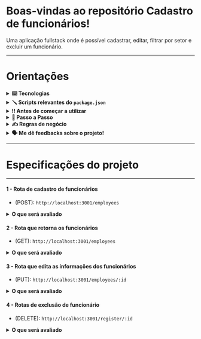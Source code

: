 # Boas-vindas ao repositório Cadastro de funcionários!

Uma aplicação fullstack onde é possível cadastrar, editar, filtrar por setor e excluir um funcionário.

---
# Orientações

<details>
  <summary>
    <strong>⌨️ Tecnologias</strong>
  </summary>
  
  - **Typescript**
  
  - **Node**
  
  - **Express**
  
  - **MySql**
  
  - **Sequelize**
  
  - **Chai**
  
  - **Mocha**
  
  - **Sinon**

  - **ReactJs**
  
  - **Axios**
  
  - **Css**

</details>

<details>
  <summary>
    <strong>🪛 Scripts relevantes do <code>package.json</code></strong>
  </summary><br>

  - `dev`: Roda a aplicação backend na porta `3001`;
    - *uso (na raiz do backend): `npm run dev`*

  - `db:reset`: Roda os scripts do `Sequelize` restaurando o **banco de dados**. Utilize esse script caso ocorra algum problema no seu banco local;
    - *uso (na raiz do backend): `npm run db:reset`*

  - `start`: Roda a aplicação frontend;
    - *uso (na raiz do frontend): `npm start`*

</details>

 <details>
  <summary>
    <strong>‼️ Antes de começar a utilizar</strong>
  </summary><br>

  1. Certifique-se que possui o bando de dados MYSQL em sua máquina
  
 </details>

<details>
  <summary>
    <strong>🤝 Passo a Passo</strong>
  </summary><br>

  1. Clone o repositório

  - Use o comando: `git clone git@github.com:msennaa/ttCadastro.git`
  - Entre na pasta do repositório que você acabou de clonar:
    - `cd ttCadastro`

  2. Instale as dependências do backend

  - Para isso, use os seguintes os comandos: `cd backend && npm install`
  
  3. Restaure o banco de dados

  - Para isso, use o seguinte comando na raiz do backend: `npm run db:reset`
  
  4. Subindo a aplicação backend na porta 3001

  - Para isso, use o seguinte comando na raiz do backend: `npm run dev`
  
  5. Volte para a raiz

  - Para isso, use o seguinte os comandos: `cd ..`
  
  6. Instale as dependências do frontend

  - Para isso, use o seguinte os comandos: `cd frontend && npm install`
  
  7. Subindo a aplicação frontend

  - Para isso, use o seguinte o comando: `npm start`
  
  </details>
  
 <details>
  <summary>
    <strong>✍ Regras de negócio</strong>
  </summary><br>

- [x] Possibilidade de pesquisar por parte do nome do funcionário
- [x] Possibilidade de pesquisar pelo departamento
- [x] Poderá editar cadastro ou excluir funcionário através de um popup
- [x] Quando clicar em novo funcionário deverá abrir um poup para cadastrar
- [x] Deverá formatar valor de salário de moeda
- [x] Deverá formatar calendário de data de nascimento
- [x] Deverá validar se o CPF é válido
- [x] Todos os campos são obrigatórios
- [x] Poderá alterar todos os dados
- [x] Se clicar em cancelar não faz a exclusão
- [x] Se clicar em excluir remove
  
 </details>  
  
<details>
  <summary>
    <strong>🗣 Me dê feedbacks sobre o projeto!</strong>
  </summary><br>

  Qualquer tipo de feedback é bem vindo para que eu possa continuar melhorando. 
   - **senamatheusjob@gmail.com**

</details>


---

  
# Especificações do projeto

---

####  1 - Rota de cadastro de funcionários

- (POST): `http://localhost:3001/employees`

<details>
  <summary>
    <b>O que será avaliado</b>
  </summary>

  - Se todos os campos estão preenchidos.
    - Segue abaixo os retornos caso o preenchimento não seja o esperado
    
    ```json
    { "message": "Name is required" }
    ```
    
    ```json
    { "message": "Department is required" }
    ```
    
    ```json
    { "message": "Salary is required" }
    ```
    
    ```json
    { "message": "Cpf is required" }
    ```
    
    ```json
    { "message": "Name must be at least 3 characters"}
    ```
    
    ```json
    { "message": "Name must be a string"}
    ```
    
    ```json
    { "message": "Department must be a string" }
    ```
    
    ```json
    { "message": "Invalid Cpf" }
    ```
    
    ```json
    { "message": "Salary must be a number" }
    ```
    
    ```json
    { "message": "Employee already exists" }
    ```

</details>

####  2 - Rota que retorna os funcionários

- (GET): `http://localhost:3001/employees`

<details>
  <summary>
    <b>O que será avaliado</b>
  </summary>

  - Retorno esperado.
    
```json
[
  {
    "id": 1,
    "name": "Fulano Diniz",
    "department": "TI",
    "salary": 2500.55,
    "cpf": "109.876.543-21",
    "birthDate": "22/12/1995"
  },
  {
    "id": 2,
    "name": "Ciclano Diniz",
    "department": "Financeiro",
    "salary": 2300,
    "cpf": "123.456.789-10",
    "birthDate": "21/02/1985"
  }
]
```

---

</details>

####  3 - Rota que edita as informações dos funcionários 

- (PUT): `http://localhost:3001/employees/:id`

<details>
  <summary>
    <b>O que será avaliado</b>
  </summary>

  - Se é possível editar o funcionário e se ele existe.
    - Segue abaixo os retornos das atualizações tanto positivo quanto negativo caso o id do funcionário não seja encontrado.
    
    ```json
    { "message": "Employee updated" }
    ```
    
    ```json
    { "message": "Employee not found" }
    ```

</details>

####  4 - Rotas de exclusão de funcionário

- (DELETE): `http://localhost:3001/register/:id`

<details>
  <summary>
    <b>O que será avaliado</b>
  </summary>

  - Se é possível excluir o funcionário e se ele existe.
    - Segue abaixo os retornos da exclusão tanto positivo quanto negativo caso o id do funcionário não seja encontrado.
    
    ```json
    { "message": "Employee deleted" }
    ```
    
    ```json
    { "message": "Employee not found" }
    ```

</details>
